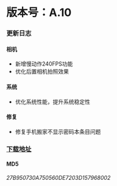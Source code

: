 # 版本号：A.10

### 更新日志

#### 相机
- 新增慢动作240FPS功能
- 优化后置相机拍照效果

#### 系统
- 优化系统性能，提升系统稳定性

#### 修复
- 修复手机搬家不显示密码本条目问题

### [下载地址](https://download.c.realme.com/osupdate/RMX2175_11_OTA_0100_all_oYotx6b0NT8Z.ozip)

#### MD5
*27B950730A750560DE7203D157968002*
